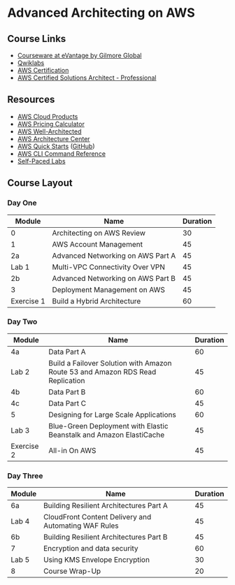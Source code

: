 # Advanced Architecting on AWS

## Course Links

* [Courseware at eVantage by Gilmore Global](https://evantage.gilmoreglobal.com/#/user/signin)
* [Qwiklabs](https://ddls.qwiklabs.com/)
* [AWS Certification](https://aws.amazon.com/certification/)
* [AWS Certified Solutions Architect - Professional](https://aws.amazon.com/certification/certified-solutions-architect-professional/)

## Resources

* [AWS Cloud Products](https://aws.amazon.com/products/)
* [AWS Pricing Calculator](https://calculator.aws/#/)
* [AWS Well-Architected](https://aws.amazon.com/architecture/well-architected/)
* [AWS Architecture Center](https://aws.amazon.com/architecture/)
* [AWS Quick Starts](https://aws.amazon.com/quickstart/) ([GitHub](https://github.com/aws-quickstart/))
* [AWS CLI Command Reference](https://docs.aws.amazon.com/cli/latest/index.html)
* [Self-Paced Labs](https://aws.amazon.com/training/self-paced-labs/)

## Course Layout

### Day One

|Module|Name|Duration|
|-|-|-|
|0|Architecting on AWS Review|30|
|1|AWS Account Management|45|
|2a|Advanced Networking on AWS Part A|45|
|Lab 1|Multi-VPC Connectivity Over VPN|45|
|2b|Advanced Networking on AWS Part B|45|
|3|Deployment Management on AWS|45|
|Exercise 1|Build a Hybrid Architecture|60|

### Day Two

|Module|Name|Duration|
|-|-|-|
|4a|Data Part A|60|
|Lab 2|Build a Failover Solution with Amazon Route 53 and Amazon RDS Read Replication|45|
|4b|Data Part B|60|
|4c|Data Part C|45|
|5|Designing for Large Scale Applications|60|
|Lab 3|Blue-Green Deployment with Elastic Beanstalk and Amazon ElastiCache|45|
|Exercise 2|All-in On AWS|45|

### Day Three

|Module|Name|Duration|
|-|-|-|
|6a|Building Resilient Architectures Part A|45|
|Lab 4|CloudFront Content Delivery and Automating WAF Rules|45|
|6b|Building Resilient Architectures Part B|45|
|7|Encryption and data security|60|
|Lab 5|Using KMS Envelope Encryption|30|
|8|Course Wrap-Up|20|
